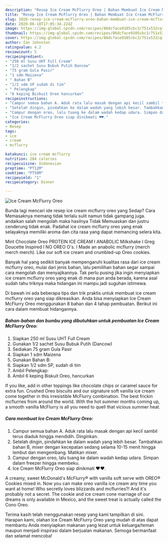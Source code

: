 ```yaml
---
description: "Resep Ice Cream McFlurry Oreo | Bahan Membuat Ice Cream McFlurry Oreo Yang Enak Dan Mudah"
title: "Resep Ice Cream McFlurry Oreo | Bahan Membuat Ice Cream McFlurry Oreo Yang Enak Dan Mudah"
slug: 1028-resep-ice-cream-mcflurry-oreo-bahan-membuat-ice-cream-mcflurry-oreo-yang-enak-dan-mudah
date: 2020-06-18T17:05:34.224Z
image: https://img-global.cpcdn.com/recipes/86dcface9105cbc3/751x532cq70/ice-cream-mcflurry-oreo-foto-resep-utama.jpg
thumbnail: https://img-global.cpcdn.com/recipes/86dcface9105cbc3/751x532cq70/ice-cream-mcflurry-oreo-foto-resep-utama.jpg
cover: https://img-global.cpcdn.com/recipes/86dcface9105cbc3/751x532cq70/ice-cream-mcflurry-oreo-foto-resep-utama.jpg
author: Ian Johnston
ratingvalue: 4.2
reviewcount: 5
recipeingredient:
- "250 ml Susu UHT Full Cream"
- "1/2 sachet Susu Bubuk Putih Dancow"
- "75 gram Gula Pasir"
- "1 sdm Maizena"
- " Bahan B"
- "1/2 sdm SP sudah di tim"
- " Pelengkap"
- "6 keping Biskuit Oreo hancurkan"
recipeinstructions:
- "Campur semua bahan A. Aduk rata lalu masak dengan api kecil sambil terus diaduk hingga mendidih. Dinginkan."
- "Setelah dingin, pindahkan ke dalam wadah yang lebih besar. Tambahkan bahan B, mixer dengan kecepatan sedang selama 10-15 menit hingga lembut dan mengembang. Matikan mixer."
- "Campur dengan oreo, lalu tuang ke dalam wadah kedap udara. Simpan dalam freezer hingga membeku."
- "Ice Cream McFlurry Oreo siap dinikmati ♥️♥️."
categories:
- Resep
tags:
- ice
- cream
- mcflurry

katakunci: ice cream mcflurry 
nutrition: 284 calories
recipecuisine: Indonesian
preptime: "PT12M"
cooktime: "PT50M"
recipeyield: "1"
recipecategory: Dinner

---
```



![Ice Cream McFlurry Oreo](https://img-global.cpcdn.com/recipes/86dcface9105cbc3/751x532cq70/ice-cream-mcflurry-oreo-foto-resep-utama.jpg)

Bunda lagi mencari ide resep ice cream mcflurry oreo yang Sedap? Cara Memasaknya memang tidak terlalu sulit namun tidak gampang juga. andaikan salah mengolah maka hasilnya Tidak Memuaskan dan justru cenderung tidak enak. Padahal ice cream mcflurry oreo yang enak selayaknya memiliki aroma dan cita rasa yang dapat memancing selera kita.

Mint Chocolate Oreo PROTEIN ICE CREAM I ANABOLIC Milkshake I Greg Doucette Inspired I NO OREO O&#39;s. I Made an anabolic mcflurry (merch merch merch). Like our soft ice cream and crumbled-up Oreo cookies.

Banyak hal yang sedikit banyak mempengaruhi kualitas rasa dari ice cream mcflurry oreo, mulai dari jenis bahan, lalu pemilihan bahan segar sampai cara mengolah dan menyajikannya. Tak perlu pusing jika ingin menyiapkan ice cream mcflurry oreo yang enak di mana pun anda berada, karena asal sudah tahu triknya maka hidangan ini mampu jadi suguhan istimewa.


Di bawah ini ada beberapa tips dan trik praktis untuk membuat ice cream mcflurry oreo yang siap dikreasikan. Anda bisa menyiapkan Ice Cream McFlurry Oreo menggunakan 8 bahan dan 4 tahap pembuatan. Berikut ini cara dalam membuat hidangannya.

<!--inarticleads1-->

##### Bahan-bahan dan bumbu yang dibutuhkan untuk pembuatan Ice Cream McFlurry Oreo:

1. Siapkan 250 ml Susu UHT Full Cream
1. Gunakan 1/2 sachet Susu Bubuk Putih (Dancow)
1. Sediakan 75 gram Gula Pasir
1. Siapkan 1 sdm Maizena
1. Gunakan  Bahan B:
1. Siapkan 1/2 sdm SP, sudah di tim
1. Ambil  Pelengkap:
1. Ambil 6 keping Biskuit Oreo, hancurkan


If you like, add in other toppings like chocolate chips or caramel sauce for extra fun. Crushed Oreo biscuits and our signature soft vanilla ice cream come together in this irresistible McFlurry combination. The best frickin mcflurries from around the world. With the hot summer months coming up, a smooth vanilla McFlurry is all you need to quell that vicious summer heat. 

<!--inarticleads2-->

##### Cara membuat Ice Cream McFlurry Oreo:

1. Campur semua bahan A. Aduk rata lalu masak dengan api kecil sambil terus diaduk hingga mendidih. Dinginkan.
1. Setelah dingin, pindahkan ke dalam wadah yang lebih besar. Tambahkan bahan B, mixer dengan kecepatan sedang selama 10-15 menit hingga lembut dan mengembang. Matikan mixer.
1. Campur dengan oreo, lalu tuang ke dalam wadah kedap udara. Simpan dalam freezer hingga membeku.
1. Ice Cream McFlurry Oreo siap dinikmati ♥️♥️.


A creamy, sweet McDonald&#39;s McFlurry® with vanilla soft serve with OREO® Cookies mixed in. Now you can make oreo vanilla ice cream any time you want at home! Who secretly loves blizzards and mcflurries?! And it&#39;s probably not a secret. The cookie and ice cream cone marriage of our dreams is only available in Mexico, and the sweet treat is actually called the Cono Oreo. 

Terima kasih telah menggunakan resep yang kami tampilkan di sini. Harapan kami, olahan Ice Cream McFlurry Oreo yang mudah di atas dapat membantu Anda menyiapkan makanan yang lezat untuk keluarga/teman maupun menjadi inspirasi dalam berjualan makanan. Semoga bermanfaat dan selamat mencoba!
